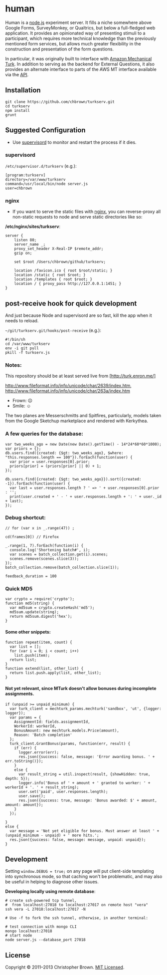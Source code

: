# human

Human is a [node.js](http://nodejs.org/) experiment server. It fills a niche somewhere above Google Forms, SurveyMonkey, or Qualtrics, but below a full-fledged web application. It provides an opinionated way of presenting stimuli to a participant, which requires more technical knowledge than the previously mentioned form services, but allows much greater flexibility in the construction and presentation of the form questions.

In particular, it was originally built to interface with [Amazon Mechanical Turk](https://requester.mturk.com/). In addition to serving as the backend for External Questions, it also provides an alternate interface to parts of the AWS MT interface available via the [API](http://aws.amazon.com/mturk/).

## Installation

    git clone https://github.com/chbrown/turkserv.git
    cd turkserv
    npm install
    grunt

## Suggested Configuration

* Use [supervisord](http://supervisord.org/) to monitor and restart the process if it dies.

### supervisord

`/etc/supervisor.d/turkserv` (e.g.):

    [program:turkserv]
    directory=/var/www/turkserv
    command=/usr/local/bin/node server.js
    user=chbrown

### nginx

* If you want to serve the static files with [nginx](http://nginx.org/), you can reverse-proxy all non-static requests to node and serve static directories like so:

**/etc/nginx/sites/turkserv**:

    server {
        listen 80;
        server_name _;
        proxy_set_header X-Real-IP $remote_addr;
        gzip on;

        set $root /Users/chbrown/github/turkserv;

        location /favicon.ico { root $root/static; }
        location /static { root $root; }
        location /templates { root $root; }
        location / { proxy_pass http://127.0.0.1:1451; }
    }

## post-receive hook for quick development

And just because Node and supervisord are so fast, kill the app when it needs to reload.

`~/git/turkserv.git/hooks/post-receive` (e.g.):

    #!/bin/sh
    cd /var/www/turkserv
    env -i git pull
    pkill -f turkserv.js

### Notes:

This repository should be at least served live from [http://turk.enron.me/]

http://www.fileformat.info/info/unicode/char/2639/index.htm,
http://www.fileformat.info/info/unicode/char/263a/index.htm

- Frown: &#9785;
- Smile: &#9786;

The two planes are Messerschmitts and Spitfires, particularly, models taken from the Google Sketchup marketplace and rendered with Kerkythea.

### A few queries for the database:

    var two_weeks_ago = new Date(new Date().getTime() - 14*24*60*60*1000);
    var priors = {};
    db.users.find({created: {$gt: two_weeks_ago}, $where: "this.responses.length == 100"}).forEach(function(user) {
      var prior = user.responses[0].prior;
      priors[prior] = (priors[prior] || 0) + 1;
    });

    db.users.find({created: {$gt: two_weeks_ago}}).sort({created: -1}).forEach(function(user) {
      var last = user.responses.length ? ' => ' + user.responses[0].prior : '';
      print(user.created + ' - ' + user.responses.length + ': ' + user._id + last);
    });

### Debug shortcut:

    // for (var x in _.range(47)) ;

    cd(frames[0]) // Firefox

    _.range(1, 7).forEach(function(i) {
      console.log('Shortening batch#', i);
      var scenes = batch_collection.get(i).scenes;
      scenes.remove(scenes.slice(3));
    });
    batch_collection.remove(batch_collection.slice(1));

    feedback_duration = 100

### Quick MD5

    var crypto = require('crypto');
    function md5(string) {
      var md5sum = crypto.createHash('md5');
      md5sum.update(string);
      return md5sum.digest('hex');
    }

#### Some other snippets:

    function repeat(item, count) {
      var list = [];
      for (var i = 0; i < count; i++)
        list.push(item);
      return list;
    }
    function extend(list, other_list) {
      return list.push.apply(list, other_list);
    }

#### Not yet relevant, since MTurk doesn't allow bonuses during incomplete assignments.

    if (unpaid >= unpaid_minimum) {
      var turk_client = mechturk_params.mechturk('sandbox', 'ut', {logger: logger});
      var params = {
        AssignmentId: fields.assignmentId,
        WorkerId: workerId,
        BonusAmount: new mechturk.models.Price(amount),
        Reason: 'Batch completion'
      };
      turk_client.GrantBonus(params, function(err, result) {
        if (err) {
          logger.error(err);
          res.json({success: false, message: 'Error awarding bonus. ' + err.toString()});
        }
        else {
          var result_string = util.inspect(result, {showHidden: true, depth: 5});
          logger.info('Bonus of ' + amount + ' granted to worker: ' + workerId + '. ' + result_string);
          user.set('paid', user.responses.length);
          user.save();
          res.json({success: true, message: 'Bonus awarded: $' + amount, amount: amount});
        }
      });

    }
    else {
      var message = 'Not yet eligible for bonus. Must answer at least ' + (unpaid_minimum - unpaid) + ' more hits.';
      res.json({success: false, message: message, unpaid: unpaid});
    }

## Development

Setting `window.DEBUG = true;` on any page will put client-side templating into synchronous mode, so that caching won't be problematic, and may also be useful in helping to diagnose other issues.

**Developing locally using remote database**:

    # create ssh-powered tcp tunnel,
    #  from localhost:27018 to localhost:27017 on remote host "vera"
    ssh vera -L 27018:localhost:27017 -N

    # Use -f to fork the ssh tunnel, otherwise, in another terminal:

    # test connection with mongo CLI
    mongo localhost:27018
    # start node
    node server.js --database_port 27018


## License

Copyright © 2011–2013 Christopher Brown. [MIT Licensed](LICENSE).
